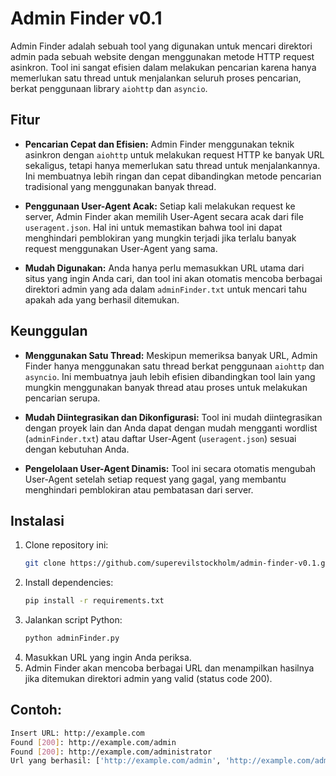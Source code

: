 # Admin Finder v0.1

Admin Finder adalah sebuah tool yang digunakan untuk mencari direktori admin pada sebuah website dengan menggunakan metode HTTP request asinkron. Tool ini sangat efisien dalam melakukan pencarian karena hanya memerlukan satu thread untuk menjalankan seluruh proses pencarian, berkat penggunaan library `aiohttp` dan `asyncio`. 

## Fitur

- **Pencarian Cepat dan Efisien:** Admin Finder menggunakan teknik asinkron dengan `aiohttp` untuk melakukan request HTTP ke banyak URL sekaligus, tetapi hanya memerlukan satu thread untuk menjalankannya. Ini membuatnya lebih ringan dan cepat dibandingkan metode pencarian tradisional yang menggunakan banyak thread.
  
- **Penggunaan User-Agent Acak:** Setiap kali melakukan request ke server, Admin Finder akan memilih User-Agent secara acak dari file `useragent.json`. Hal ini untuk memastikan bahwa tool ini dapat menghindari pemblokiran yang mungkin terjadi jika terlalu banyak request menggunakan User-Agent yang sama.

- **Mudah Digunakan:** Anda hanya perlu memasukkan URL utama dari situs yang ingin Anda cari, dan tool ini akan otomatis mencoba berbagai direktori admin yang ada dalam `adminFinder.txt` untuk mencari tahu apakah ada yang berhasil ditemukan.

## Keunggulan

- **Menggunakan Satu Thread:** Meskipun memeriksa banyak URL, Admin Finder hanya menggunakan satu thread berkat penggunaan `aiohttp` dan `asyncio`. Ini membuatnya jauh lebih efisien dibandingkan tool lain yang mungkin menggunakan banyak thread atau proses untuk melakukan pencarian serupa.

- **Mudah Diintegrasikan dan Dikonfigurasi:** Tool ini mudah diintegrasikan dengan proyek lain dan Anda dapat dengan mudah mengganti wordlist (`adminFinder.txt`) atau daftar User-Agent (`useragent.json`) sesuai dengan kebutuhan Anda.

- **Pengelolaan User-Agent Dinamis:** Tool ini secara otomatis mengubah User-Agent setelah setiap request yang gagal, yang membantu menghindari pemblokiran atau pembatasan dari server.

## Instalasi

1. Clone repository ini:
   ```bash
   git clone https://github.com/superevilstockholm/admin-finder-v0.1.git
   ```
2. Install dependencies:
   ```bash
   pip install -r requirements.txt
   ```
3. Jalankan script Python:
   ```bash
   python adminFinder.py
   ```
4. Masukkan URL yang ingin Anda periksa.
5. Admin Finder akan mencoba berbagai URL dan menampilkan hasilnya jika ditemukan direktori admin yang valid (status code 200).

## Contoh:
   ```bash
   Insert URL: http://example.com
   Found [200]: http://example.com/admin
   Found [200]: http://example.com/administrator
   Url yang berhasil: ['http://example.com/admin', 'http://example.com/administrator']
   ```

